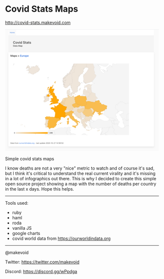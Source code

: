# Covid Stats Maps

http://covid-stats.makevoid.com

[ ![](https://github.com/makevoid/covid_stats/blob/master/tmp/screenshots/v0.png?raw=true) ](http://covid-stats.makevoid.com)


Simple covid stats maps

I know deaths are not a very "nice" metric to watch and of course it's sad, but I think it's critical to understand the real current virality and it's missing in a lot of infographics out there. This is why I decided to create this simple open source project showing a map with the number of deaths per country in the last x days. Hope this helps.


---

Tools used:

- ruby
- haml
- roda
- vanilla JS
- google charts
- covid world data from https://ourworldindata.org


---


@makevoid


Twitter: https://twitter.com/makevoid

Discord: https://discord.gg/wPpdga
